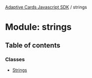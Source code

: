 [Adaptive Cards Javascript SDK](../README.md) / strings

# Module: strings

## Table of contents

### Classes

- [Strings](../classes/strings.strings-1.md)
